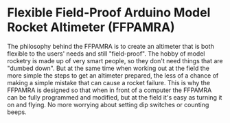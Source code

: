 # Flexible Field-Proof Arduino Model Rocket Altimeter (FFPAMRA)

The philosophy behind the FFPAMRA is to create an altimeter that is both flexible to the users' needs and still "field-proof".  The hobby of model rocketry is made up of very smart people, so they don't need things that are "dumbed down".  But at the same time when working out at the field the more simple the steps to get an altimeter prepared, the less of a chance of making a simple mistake that can cause a rocket failure.  This is why the FFPAMRA is designed so that when in front of a computer the FFPAMRA can be fully programmed and modified, but at the field it's easy as turning it on and flying.  No more worrying about setting dip switches or counting beeps.


